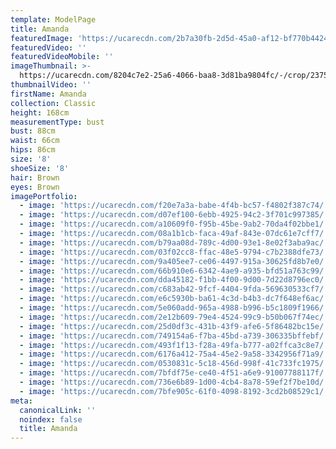 ```yaml
---
template: ModelPage
title: Amanda
featuredImage: 'https://ucarecdn.com/2b7a30fb-2d5d-45a0-af12-bf770b442437/'
featuredVideo: ''
featuredVideoMobile: ''
imageThumbnail: >-
  https://ucarecdn.com/8204c7e2-25a6-4066-baa8-3d81ba9804fc/-/crop/2375x2968/631,103/-/preview/
thumbnailVideo: ''
firstName: Amanda
collection: Classic
height: 168cm
measurementType: bust
bust: 88cm
waist: 66cm
hips: 86cm
size: '8'
shoeSize: '8'
hair: Brown
eyes: Brown
imagePortfolio:
  - image: 'https://ucarecdn.com/f20e7a3a-babe-4f4b-bc57-f4802f387c74/'
  - image: 'https://ucarecdn.com/d07ef100-6ebb-4925-94c2-3f701c997385/'
  - image: 'https://ucarecdn.com/a10609f0-f95b-45be-9ab2-70da4f02bbe1/'
  - image: 'https://ucarecdn.com/08a1b1cb-faca-49af-843e-07dc61e7cff7/'
  - image: 'https://ucarecdn.com/b79aa08d-789c-4d00-93e1-8e02f3aba9ac/'
  - image: 'https://ucarecdn.com/03f02cc8-ffac-48e5-9794-c7b2388dfe73/'
  - image: 'https://ucarecdn.com/9a405ee7-ce06-4497-915a-30625fd8b7e0/'
  - image: 'https://ucarecdn.com/66b910e6-6342-4ae9-a935-bfd51a763c99/'
  - image: 'https://ucarecdn.com/dda45182-f1bb-4f00-9d00-7d22d8796ec0/'
  - image: 'https://ucarecdn.com/c683ab42-9fcf-4404-9fda-569630533cf7/'
  - image: 'https://ucarecdn.com/e6c5930b-ba61-4c3d-b4b3-dc7f648ef6ac/'
  - image: 'https://ucarecdn.com/5e060add-965a-4988-b996-b5c1809f1966/'
  - image: 'https://ucarecdn.com/2e12b609-79e4-4524-99c9-b50b067f74ec/'
  - image: 'https://ucarecdn.com/25d0df3c-431b-43f9-afe6-5f86482bc15e/'
  - image: 'https://ucarecdn.com/749154a6-f7ba-45bd-a739-306335bffebf/'
  - image: 'https://ucarecdn.com/493f1f13-f28a-49fa-b777-a02ffca3c8e7/'
  - image: 'https://ucarecdn.com/6176a412-75a4-45e2-9a58-3342956f71a9/'
  - image: 'https://ucarecdn.com/0530831c-5c18-456d-998f-41c733fc1975/'
  - image: 'https://ucarecdn.com/7bfdf75e-ce40-4f51-a6e9-91007788117f/'
  - image: 'https://ucarecdn.com/736e6b89-1d00-4cb4-8a78-59ef2f7be10d/'
  - image: 'https://ucarecdn.com/7bfe905c-61f0-4098-8192-3cd2b08529c1/'
meta:
  canonicalLink: ''
  noindex: false
  title: Amanda
---
```



